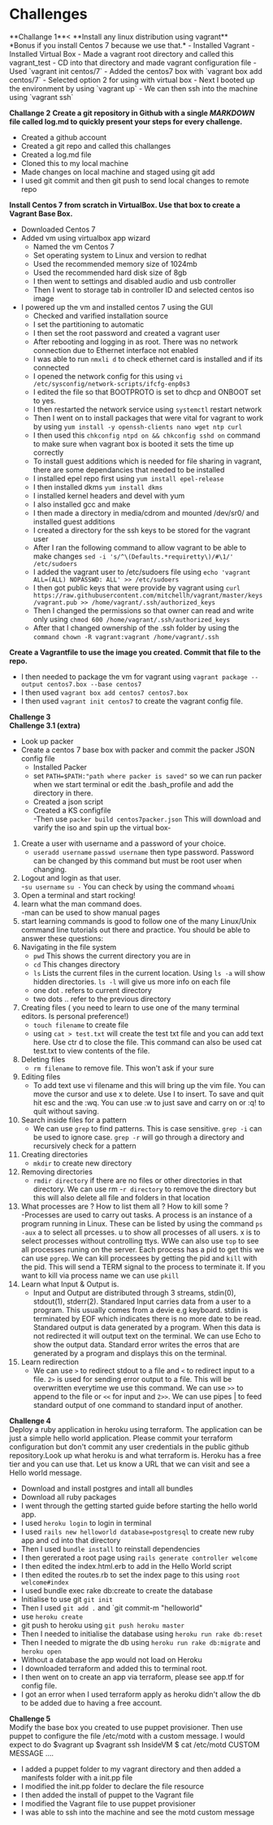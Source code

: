 <h1>Challenges</h1>
**Challange 1**<
**Install any linux distribution using vagrant**</br>
*Bonus if you install Centos 7 because we use that.*
- Installed Vagrant
- Installed Virtual Box
- Made a vagrant root directory and called this vagrant_test
- CD into that directory and made vagrant configuration file
	- Used `vagrant init centos/7`
- Added the centos7 box with `vagrant box add centos/7` 
	- Selected option 2 for using with virtual box
- Next I booted up the environment by using `vagrant up`
- We can then ssh into the machine using `vagrant ssh`<br />

**Challange 2**
**Create a git repository in Github with a single *MARKDOWN* file called log.md to quickly present your steps for every challenge.**
- Created a github account
- Created a git repo and called this challanges
- Created a log.md file
- Cloned this to my local machine
- Made changes on local machine and staged using git add
- I used git commit and then git push to send local changes to remote repo<br />

**Install Centos 7 from scratch in VirtualBox. Use that box to create a Vagrant Base Box.**
- Downloaded Centos 7 
- Added vm using virtualbox app wizard
	- Named the vm Centos 7
	- Set operating system to Linux and version to redhat
	- Used the recommended memory size of 1024mb
	- Used the recommended hard disk size of 8gb
	- I then went to settings and disabled audio and usb controller
	- Then I went to storage tab in controller ID and selected centos iso image
- I powered up the vm and installed centos 7 using the GUI
	- Checked and varified installation source
	- I set the partitioning to automatic
	- I then set the root password and created a vagrant user
	- After rebooting and logging in as root. There was no network connection due to Ethernet interface not enabled
	- I was able to run `nmxli d` to check ethernet card is installed and if its connected
	- I opened the network config for this using `vi /etc/sysconfig/network-scripts/ifcfg-enp0s3`
	- I edited the file so that BOOTPROTO is set to dhcp and ONBOOT set to yes.
	- I then restarted the network service using `systemctl` restart network
	- Then I went on to install packages that were vital for vagrant to work by using `yum install -y openssh-clients nano wget ntp curl`
	- I then used this `chkconfig ntpd on && chkconfig sshd on` command to make sure when vagrant box is booted it sets the time up correctly
	- To install guest additions which is needed for file sharing in vagrant, there are some dependancies that needed to be installed
	- I installed epel repo first using `yum install epel-release`
	- I then installed dkms `yum install dkms`
	- I installed kernel headers and devel with yum 
	- I also installed gcc and make
	- I then made a directory in media/cdrom and mounted /dev/sr0/ and installed guest additions
	- I created a directory for the ssh keys to be stored for the vagrant user 	
	- After I ran the following command to allow vagrant to be able to make changes `sed -i 's/^\(Defaults.*requiretty\)/#\1/' /etc/sudoers`
	- I added the vagrant user to /etc/sudoers file using 	`echo 'vagrant ALL=(ALL) NOPASSWD: ALL' >> /etc/sudoers`
	- I then got public keys that were provide by vagrant using  `curl https://raw.githubusercontent.com/mitchellh/vagrant/master/keys/vagrant.pub >> /home/vagrant/.ssh/authorized_keys`
	- Then I changed the permissions so that owner can read and write only using `chmod 600 /home/vagrant/.ssh/authorized_keys`
	- After that I changed ownership of the .ssh folder by using the `command chown -R vagrant:vagrant /home/vagrant/.ssh`<br />

**Create a Vagrantfile to use the image you created. Commit that file to the repo.**
- I then needed to package the vm for vagrant using `vagrant package --output centos7.box --base centos7`
- I then used `vagrant box add centos7 centos7.box`
- I then used `vagrant init centos7` to create the vagrant config file.<br />

**Challenge 3**<br />
**Challenge 3.1 (extra)**<br />
- Look up packer
- Create a centos 7 base box with packer and commit the packer JSON config file
	- Installed Packer
	- set `PATH=$PATH:"path where packer is saved"` so we can run packer when we start terminal or edit the .bash_profile and add the directory in there.
	- Created a json script
	- Created a KS configfile<br />
	-Then use `packer build centos7packer.json` This will download and varify the iso and spin up the virtual box-<br />

1. Create a user with username and a password of your choice.<br />
	- `useradd username` `passwd username` then type password. Password can be changed by this command but must be root user when changing.
2. Logout and login as that user.<br />
	-`su username` `su -` You can check by using the command `whoami`
3. Open a terminal and start rocking!<br />
4. learn what the man command does.<br />
	-man can be used to show manual pages 
5. start learning commands is good to follow one of the many Linux/Unix command line tutorials out there and
  practice. You should be able to answer these questions:<br />
6. Navigating in the file system<br />
	- `pwd` This shows the current directory you are in
	- `cd` This changes directory
	- `ls` Lists the current files in the current location. Using `ls -a` will show hidden directories. `ls -l` will give us more info on each file
	- one dot . refers to current directory
	- two dots .. refer to the previous directory
7. Creating files ( you need to learn to use one of the many terminal editors. Is personal preference!)<br />
	- `touch filename` to create file 
	- using `cat > test.txt` will create the test txt file and you can add text here. Use ctr d to close the file. This command can also be used cat test.txt to view contents of the file.
8. Deleting files<br />
	- `rm filename` to remove file. This won't ask if your sure
9. Editing files<br />
	- To add text use vi filename and this will bring up the vim file. You can move the cursor and use x to delete. Use I to insert. To save and quit hit esc and the :wq. You can use :w to just save and carry on or :q! to quit without saving. 
10. Search inside files for a pattern<br />
	- We can use `grep` to find patterns. This is case sensitive. `grep -i` can be used to ignore case. `grep -r` will go through a directory and recursively check for a pattern
11. Creating directories<br />
	- `mkdir` to create new directory
12. Removing directories<br />
	- `rmdir directory` if there are no files or other directories in that directory. We can use rm -`r directory` to remove the directory but this will also delete all file and folders in that location
13. What processes are ? How to list them all ? How to kill some ?<br />
	-Processes are used to carry out tasks. A process is an instance of a program running in Linux. These can be listed by using the command `ps -aux` a to select all prcesses. u to show all processes of all users. x is to select processes without controlling ttys. WWe can also use `top` to see all processes runing on the server. Each process has a pid to get this we can use `pgrep`. We can kill processees by getting the pid and `kill` with the pid. This will send a TERM signal to the process to terminate it. If you want to kill via process name we can use `pkill`
14. Learn what Input & Output is.<br />
	- Input and Output are distributed through 3 streams, stdin(0), stdout(1), stderr(2). Standared Input carries data from a user to a program. This usually comes from a devie e.g keyboard. stdin is terminated by EOF which indicates there is no more date to be read. Standared output is data generated by a program. When this data is not redirected it will output text on the terminal. We can use Echo to show the output data. Standard error writes the erros that are generated by a program and displays this on the terminal.
15. Learn redirection<br />
	- We can use `>` to redirect stdout to a file and `<` to redirect input to a file.  `2>` is used for sending error output to a file. This will be overwritten everytime we use this command. We can use `>>` to append to the file or `<<` for input and `2>>`. We can use pipes | to feed standard output of one command to standard input of another. 

**Challenge 4** <br />
Deploy a ruby application in heroku using terraform. The application can be just a simple hello world application. Please commit your terraform configuration
but don't commit any user credentials in the public github repository.Look up what heroku is and what terraform is. Heroku has a free tier and you can use that.
Let us know a URL that we can visit and see a Hello world message.
- Download and install postgres and intall all bundles
- Download all ruby packages
- I went through the getting started guide before starting the hello world app.
- I used `heroku login` to login in terminal
- I used `rails new helloworld database=postgresql` to create new ruby app and cd into that directory
- Then I used `bundle install` to reinstall dependencies
- I then gererated a root page using `rails generate controller welcome`
- I then edited the index.html.erb to add in the Hello World script
- I then edited the routes.rb to set the index page to this using  `root welcome#index`
- I used bundle exec rake db:create to create the database
- Initialise to use git `git init`
- Then I used `git add .` and `git commit-m "helloworld"
- use `heroku create`
- git push to heroku using `git push heroku master`
- Then I needed to initialise the database using `heroku run rake db:reset` 
- Then I needed to migrate the db using `heroku run rake db:migrate` and `heroku open`
- Without a database the app would not load on Heroku
- I downloaded terraform and added this to terminal root.
- I then went on to create an app via terraform, please see app.tf for config file. 
- I got an error when I used terraform apply as heroku didn't allow the db to be added due to having a free account.

**Challenge 5** <br />
Modify the base box you created to use puppet provisioner. Then use puppet to configure the file /etc/motd with a custom message.
I would expect to do 
$vagrant up
$vagrant ssh
InsideVM $ cat /etc/motd
CUSTOM MESSAGE ....
- I added a puppet folder to my vagrant directory and then added a manifests folder with a init.pp file
- I modified the init.pp folder to declare the file resource
- I then added the install of puppet to the Vagrant file 
- I modified the Vagrant file to use puppet provisioner
- I was able to ssh into the machine and see the motd custom message











